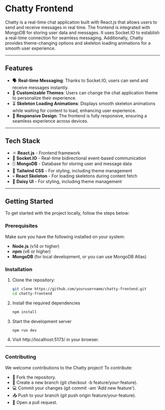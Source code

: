 # Chatty Frontend

Chatty is a real-time chat application built with React.js that allows users to send and receive messages in real time. The frontend is integrated with MongoDB for storing user data and messages. It uses Socket.IO to establish a real-time connection for seamless messaging. Additionally, Chatty provides theme-changing options and skeleton loading animations for a smooth user experience.

---

## Features

- 🗣 **Real-time Messaging**: Thanks to Socket.IO, users can send and receive messages instantly.
- 🎨 **Customizable Themes**: Users can change the chat application theme to personalize their experience.
- ⏳ **Skeleton Loading Animations**: Displays smooth skeleton animations while waiting for content to load, enhancing user experience.
- 📱 **Responsive Design**: The frontend is fully responsive, ensuring a seamless experience across devices.

---

## Tech Stack

- ⚛️ **React.js** - Frontend framework
- 🔌 **Socket.IO** - Real-time bidirectional event-based communication
- 🗄 **MongoDB** - Database for storing user and message data
- 🎨 **Tailwind CSS** - For styling, including theme management
- 💀 **React Skeleton** - For loading skeletons during content fetch
- 🌼 **Daisy UI** - For styling, including theme management

---

## Getting Started

To get started with the project locally, follow the steps below:

### Prerequisites

Make sure you have the following installed on your system:

- **Node.js** (v14 or higher)
- **npm** (v6 or higher)
- **MongoDB** (for local development, or you can use MongoDB Atlas)

### Installation

1. Clone the repository:

   ```bash
   git clone https://github.com/yourusername/chatty-frontend.git
   cd chatty-frontend

2. Install the required dependencies

    ```bash
    npm install

3. Start the development server

    ```bash
    npm run dev

4. Visit http://localhost:5173/ in your browser.

---

### Contributing
We welcome contributions to the Chatty project! To contribute:

- 🍴 Fork the repository.
- 🌱 Create a new branch (git checkout -b feature/your-feature).
- 💻 Commit your changes (git commit -am 'Add new feature').
- 📤 Push to your branch (git push origin feature/your-feature).
- 🤝 Open a pull request.